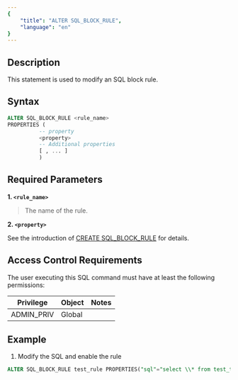 ```yaml
---
{
    "title": "ALTER SQL_BLOCK_RULE",
    "language": "en"
}
---
```


## Description

This statement is used to modify an SQL block rule.

## Syntax


```sql
ALTER SQL_BLOCK_RULE <rule_name>
PROPERTIES (
          -- property
          <property>
          -- Additional properties
          [ , ... ]
          ) 
```

## Required Parameters

**1. `<rule_name>`**

> The name of the rule.

**2. `<property>`**

See the introduction of [CREATE SQL_BLOCK_RULE](../data-governance/CREATE-SQL_BLOCK_RULE.md) for details.

## Access Control Requirements

The user executing this SQL command must have at least the following permissions:

| Privilege   | Object | Notes |
| ------------ | ------ | ----------- |
| ADMIN_PRIV | Global |             |

## Example

1. Modify the SQL and enable the rule


  ```sql
  ALTER SQL_BLOCK_RULE test_rule PROPERTIES("sql"="select \\* from test_table","enable"="true")
  ```